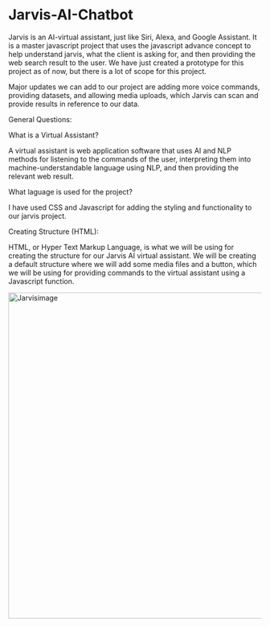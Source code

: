# Jarvis-AI-Chatbot

Jarvis is an AI-virtual assistant, just like Siri, Alexa, and Google Assistant. It is a master javascript project that uses the javascript advance concept to help understand jarvis, what the client is asking for, and then providing the web search result to the user. We have just created a prototype for this project as of now, but there is a lot of scope for this project.

Major updates we can add to our project are adding more voice commands, providing datasets, and allowing media uploads, which Jarvis can scan and provide results in reference to our data.

General Questions:

What is a Virtual Assistant?

A virtual assistant is web application software that uses AI and NLP methods for listening to the commands of the user, interpreting them into machine-understandable language using NLP, and then providing the relevant web result.

What laguage is used for the project?

I have used CSS and Javascript for adding the styling and functionality to our jarvis project.

Creating Structure (HTML):

HTML, or Hyper Text Markup Language, is what we will be using for creating the structure for our Jarvis AI virtual assistant. We will be creating a default structure where we will add some media files and a button, which we will be using for providing commands to the virtual assistant using a Javascript function.

<img width="649" alt="Jarvisimage" src="https://github.com/user-attachments/assets/a9c7136e-4b40-4a13-be3f-9670d48d366b" />

